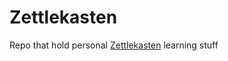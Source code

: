 # Zettlekasten

Repo that hold personal [Zettlekasten](https://zettelkasten.de/introduction/) learning stuff
